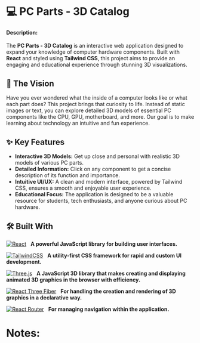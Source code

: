 # 💻 PC Parts - 3D Catalog

#### Description:

The **PC Parts - 3D Catalog** is an interactive web application designed to expand your knowledge of computer hardware components. Built with **React** and styled using **Tailwind CSS**, this project aims to provide an engaging and educational experience through stunning 3D visualizations.

## 🌟 The Vision

Have you ever wondered what the inside of a computer looks like or what each part does? This project brings that curiosity to life. Instead of static images or text, you can explore detailed 3D models of essential PC components like the CPU, GPU, motherboard, and more. Our goal is to make learning about technology an intuitive and fun experience.

## ✨ Key Features

- **Interactive 3D Models:** Get up close and personal with realistic 3D models of various PC parts.
- **Detailed Information:** Click on any component to get a concise description of its function and importance.
- **Intuitive UI/UX:** A clean and modern interface, powered by Tailwind CSS, ensures a smooth and enjoyable user experience.
- **Educational Focus:** The application is designed to be a valuable resource for students, tech enthusiasts, and anyone curious about PC hardware.

## 🛠️ Built With

[![React](https://img.shields.io/badge/React.js-20232A?style=for-the-badge&logo=react&logoColor=61DAFB)](https://react.dev/) &nbsp; **A powerful JavaScript library for building user interfaces.**

[![TailwindCSS](https://img.shields.io/badge/tailwind_css-06B6D4?style=for-the-badge&logo=tailwindcss&logoColor=white)](https://tailwindcss.com/) &nbsp; **A utility-first CSS framework for rapid and custom UI development.**

[![Three.js](https://img.shields.io/badge/three.js-000000?style=for-the-badge&logo=three.js&logoColor=white)](https://threejs.org/) &nbsp; **A JavaScript 3D library that makes creating and displaying animated 3D graphics in the browser with efficiency.**

[![React Three Fiber](https://img.shields.io/badge/react_three_fiber-20232A?style=for-the-badge&logo=react&logoColor=61DAFB)](https://docs.pmnd.rs/react-three-fiber/getting-started/introduction) &nbsp; **For handling the creation and rendering of 3D graphics in a declarative way.**

[![React Router](https://img.shields.io/badge/react_router-CA4245?style=for-the-badge&logo=react-router&logoColor=white)](https://reactrouter.com/) &nbsp; **For managing navigation within the application.**

# Notes:
